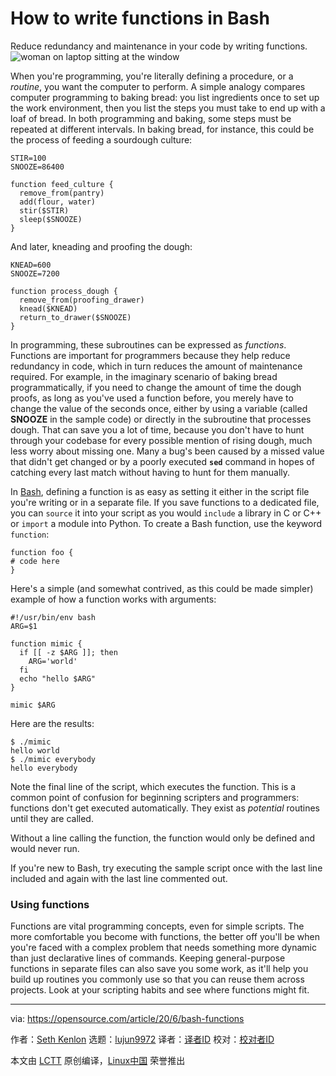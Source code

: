 [#]: collector: (lujun9972)
[#]: translator: (geekpi)
[#]: reviewer: ( )
[#]: publisher: ( )
[#]: url: ( )
[#]: subject: (How to write functions in Bash)
[#]: via: (https://opensource.com/article/20/6/bash-functions)
[#]: author: (Seth Kenlon https://opensource.com/users/seth)

How to write functions in Bash
======
Reduce redundancy and maintenance in your code by writing functions.
![woman on laptop sitting at the window][1]

When you're programming, you're literally defining a procedure, or a _routine_, you want the computer to perform. A simple analogy compares computer programming to baking bread: you list ingredients once to set up the work environment, then you list the steps you must take to end up with a loaf of bread. In both programming and baking, some steps must be repeated at different intervals. In baking bread, for instance, this could be the process of feeding a sourdough culture:


```
STIR=100
SNOOZE=86400

function feed_culture {
  remove_from(pantry)
  add(flour, water)
  stir($STIR)
  sleep($SNOOZE)
}
```

And later, kneading and proofing the dough:


```
KNEAD=600
SNOOZE=7200

function process_dough {
  remove_from(proofing_drawer)
  knead($KNEAD)
  return_to_drawer($SNOOZE)
}
```

In programming, these subroutines can be expressed as _functions_. Functions are important for programmers because they help reduce redundancy in code, which in turn reduces the amount of maintenance required. For example, in the imaginary scenario of baking bread programmatically, if you need to change the amount of time the dough proofs, as long as you've used a function before, you merely have to change the value of the seconds once, either by using a variable (called **SNOOZE** in the sample code) or directly in the subroutine that processes dough. That can save you a lot of time, because you don't have to hunt through your codebase for every possible mention of rising dough, much less worry about missing one. Many a bug's been caused by a missed value that didn't get changed or by a poorly executed **`sed`** command in hopes of catching every last match without having to hunt for them manually.

In [Bash][2], defining a function is as easy as setting it either in the script file you're writing or in a separate file. If you save functions to a dedicated file, you can `source` it into your script as you would `include` a library in C or C++ or `import` a module into Python. To create a Bash function, use the keyword `function`:


```
function foo {
# code here
}
```

Here's a simple (and somewhat contrived, as this could be made simpler) example of how a function works with arguments:


```
#!/usr/bin/env bash
ARG=$1

function mimic {
  if [[ -z $ARG ]]; then
    ARG='world'
  fi
  echo "hello $ARG"
}

mimic $ARG
```

Here are the results:


```
$ ./mimic
hello world
$ ./mimic everybody
hello everybody
```

Note the final line of the script, which executes the function. This is a common point of confusion for beginning scripters and programmers: functions don't get executed automatically. They exist as _potential_ routines until they are called.

Without a line calling the function, the function would only be defined and would never run.

If you're new to Bash, try executing the sample script once with the last line included and again with the last line commented out.

### Using functions

Functions are vital programming concepts, even for simple scripts. The more comfortable you become with functions, the better off you'll be when you're faced with a complex problem that needs something more dynamic than just declarative lines of commands. Keeping general-purpose functions in separate files can also save you some work, as it'll help you build up routines you commonly use so that you can reuse them across projects. Look at your scripting habits and see where functions might fit.

--------------------------------------------------------------------------------

via: https://opensource.com/article/20/6/bash-functions

作者：[Seth Kenlon][a]
选题：[lujun9972][b]
译者：[译者ID](https://github.com/译者ID)
校对：[校对者ID](https://github.com/校对者ID)

本文由 [LCTT](https://github.com/LCTT/TranslateProject) 原创编译，[Linux中国](https://linux.cn/) 荣誉推出

[a]: https://opensource.com/users/seth
[b]: https://github.com/lujun9972
[1]: https://opensource.com/sites/default/files/styles/image-full-size/public/lead-images/lenovo-thinkpad-laptop-window-focus.png?itok=g0xPm2kD (young woman working on a laptop)
[2]: https://opensource.com/resources/what-bash
